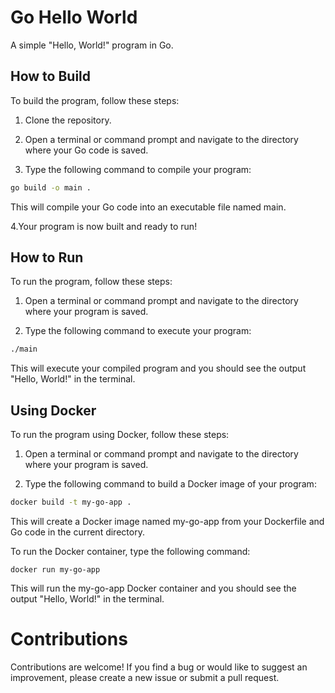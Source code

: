 # Go Hello World
A simple "Hello, World!" program in Go.

## How to Build
To build the program, follow these steps:

1. Clone the repository.

2. Open a terminal or command prompt and navigate to the directory where your Go code is saved.

3. Type the following command to compile your program:

```bash
go build -o main .
```
This will compile your Go code into an executable file named main.

4.Your program is now built and ready to run!

## How to Run
To run the program, follow these steps:

1. Open a terminal or command prompt and navigate to the directory where your program is saved.

2. Type the following command to execute your program:

```bash
./main
```
This will execute your compiled program and you should see the output "Hello, World!" in the terminal.

## Using Docker
To run the program using Docker, follow these steps:

1. Open a terminal or command prompt and navigate to the directory where your program is saved.

2. Type the following command to build a Docker image of your program:

```bash
docker build -t my-go-app .
```
This will create a Docker image named my-go-app from your Dockerfile and Go code in the current directory.

To run the Docker container, type the following command:
```
docker run my-go-app
```
This will run the my-go-app Docker container and you should see the output "Hello, World!" in the terminal.

# Contributions
Contributions are welcome! If you find a bug or would like to suggest an improvement, please create a new issue or submit a pull request.
